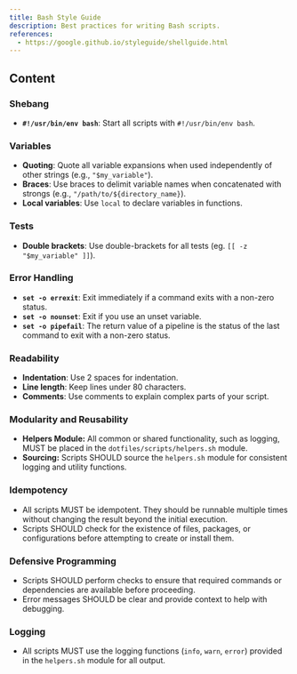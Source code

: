 ```yaml
---
title: Bash Style Guide
description: Best practices for writing Bash scripts.
references:
  - https://google.github.io/styleguide/shellguide.html
---
```


## Content

### Shebang

- **`#!/usr/bin/env bash`**: Start all scripts with `#!/usr/bin/env bash`.

### Variables

- **Quoting**: Quote all variable expansions when used independently of other strings (e.g., `"$my_variable"`).
- **Braces**: Use braces to delimit variable names when concatenated with strongs (e.g., `"/path/to/${directory_name}`).
- **Local variables**: Use `local` to declare variables in functions.

### Tests
- **Double brackets**: Use double-brackets for all tests (eg. `[[ -z "$my_variable" ]]`).

### Error Handling

- **`set -o errexit`**: Exit immediately if a command exits with a non-zero status.
- **`set -o nounset`**: Exit if you use an unset variable.
- **`set -o pipefail`**: The return value of a pipeline is the status of the last command to exit with a non-zero status.

### Readability

- **Indentation**: Use 2 spaces for indentation.
- **Line length**: Keep lines under 80 characters.
- **Comments**: Use comments to explain complex parts of your script.

### Modularity and Reusability

- **Helpers Module:** All common or shared functionality, such as logging, MUST be placed in the `dotfiles/scripts/helpers.sh` module.
- **Sourcing:** Scripts SHOULD source the `helpers.sh` module for consistent logging and utility functions.

### Idempotency

- All scripts MUST be idempotent. They should be runnable multiple times without changing the result beyond the initial execution.
- Scripts SHOULD check for the existence of files, packages, or configurations before attempting to create or install them.

### Defensive Programming

- Scripts SHOULD perform checks to ensure that required commands or dependencies are available before proceeding.
- Error messages SHOULD be clear and provide context to help with debugging.

### Logging

- All scripts MUST use the logging functions (`info`, `warn`, `error`) provided in the `helpers.sh` module for all output.